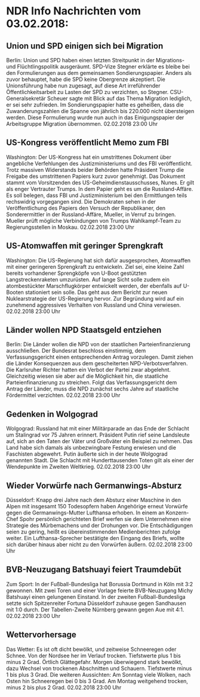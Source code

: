# NDR Info Nachrichten vom 03.02.2018:


## Union und SPD einigen sich bei Migration
Berlin: Union und SPD haben einen letzten Streitpunkt in der Migrations- und Flüchtlingspolitik ausgeräumt. SPD-Vize Stegner erklärte es bleibe bei den Formulierungen aus dem gemeinsamen Sondierungspapier. Anders als zuvor behauptet, habe die SPD keine Obergrenze akzeptiert. Die Unionsführung habe nun zugesagt, auf diese Art irreführender Öffentlichkeitsarbeit zu Lasten der SPD zu verzichten, so Stegner. CSU-Generalsekretär Scheuer sagte mit Blick auf das Thema Migration lediglich, er sei sehr zufrieden. Im Sondierungspapier hatte es geheißen, dass die Zuwanderungszahlen die Spanne von jährlich bis 220.000 nicht
übersteigen werden. Diese Formulierung wurde nun auch in das Einigungspapier der Arbeitsgruppe Migration übernommen. 02.02.2018 23:00 Uhr 

## US-Kongress veröffentlicht Memo zum FBI
Washington: Der US-Kongress hat ein umstrittenes Dokument über angebliche Verfehlungen des Justizministeriums und des FBI veröffentlicht. Trotz massiven Widerstands beider Behörden hatte Präsident Trump die Freigabe des umstrittenen Papiers kurz zuvor genehmigt. Das Dokument stammt vom Vorsitzenden des US-Geheimdienstausschusses, Nunes. Er gilt als enger Vertrauter Trumps. In dem Papier geht es um die Russland-Affäre. Es soll belegen, dass FBI und Justizministerium bei den Ermittlungen teils rechswidrig vorgegangen sind. Die Demokraten sehen in der Veröffentlichung des Papiers den Versuch der Republikaner, den Sonderermittler in der Russland-Affäre, Mueller, in Verruf zu bringen. Mueller prüft mögliche Verbindungen von Trumps Wahlkampf-Team zu Regierungsstellen in Moskau. 02.02.2018 23:00 Uhr 

## US-Atomwaffen mit geringer Sprengkraft
Washington: Die US-Regierung hat sich dafür ausgesprochen, Atomwaffen mit einer geringeren Sprengkraft zu entwickeln. Ziel sei, eine kleine Zahl bereits vorhandener Sprengköpfe von U-Boot gestützten Langstreckenraketen umzurüsten. Auf lange Sicht solle zudem ein atombestückter Marschflugkörper entwickelt werden, der ebenfalls auf U-Booten stationiert sein solle. Das geht aus dem Bericht zur neuen Nuklearstrategie der US-Regierung hervor. Zur Begründung wird auf ein zunehmend aggressives Verhalten von Russland und China verwiesen. 02.02.2018 23:00 Uhr 

## Länder wollen NPD Staatsgeld entziehen
Berlin: Die Länder wollen die NPD von der staatlichen Parteienfinanzierung ausschließen. Der Bundesrat beschloss einstimmig, dem Verfassungsgericht einen entsprechenden Antrag vorzulegen. Damit ziehen die Länder Konsequenzen aus dem gescheiterten NPD-Verbotsverfahren. Die Karlsruher Richter hatten ein Verbot der Partei zwar abgelehnt. Gleichzeitig wiesen sie aber auf die Möglichkeit hin, die staatliche Parteienfinanzierung zu streichen. Folgt das Verfassungsgericht dem Antrag der Länder, muss die NPD zunächst sechs Jahre auf staatliche Fördermittel verzichten. 02.02.2018 23:00 Uhr 

## Gedenken in Wolgograd
Wolgograd: Russland hat mit einer Militärparade an das Ende der Schlacht um Stalingrad vor 75 Jahren erinnert. Präsident Putin rief seine Landsleute auf, sich an den Taten der Väter und Großväter ein Beispiel zu nehmen. Das Land habe sich damals als unbezwingbare Festung erwiesen und die Faschisten abgewehrt. Putin äußerte sich in der heute Wolgograd genannten Stadt. Die Schlacht mit Hunderttausenden Toten gilt als einer der Wendepunkte im Zweiten Weltkrieg. 02.02.2018 23:00 Uhr 

## Wieder Vorwürfe nach Germanwings-Absturz
Düsseldorf: Knapp drei Jahre nach dem Absturz einer Maschine in den Alpen mit insgesamt 150 Todesopfern haben Angehörige erneut Vorwürfe gegen die Germanwings-Mutter Lufthansa erhoben. In einem an Konzern-Chef Spohr persönlich gerichteten Brief werfen sie dem Unternehmen eine Strategie des Mürbemachens und der Drohungen vor. Die Entschädigungen seien zu gering, heißt es übereinstimmenden Medienberichten zufolge weiter. Ein Lufthansa-Sprecher bestätigte den Eingang des Briefs, wollte sich darüber hinaus aber nicht zu den Vorwürfen äußern. 02.02.2018 23:00 Uhr 

## BVB-Neuzugang Batshuayi feiert Traumdebüt
Zum Sport: In der Fußball-Bundesliga hat Borussia Dortmund in Köln mit 3:2 gewonnen. Mit zwei Toren und einer Vorlage feierte BVB-Neuzugang Michy Batshuayi einen gelungenen Einstand. In der zweiten Fußball-Bundesliga setzte sich Spitzenreiter Fortuna Düsseldorf zuhause gegen Sandhausen mit 1:0 durch. Der Tabellen-Zweite Nürnberg gewann gegen Aue mit 4:1. 02.02.2018 23:00 Uhr 

## Wettervorhersage
Das Wetter: Es ist oft dicht bewölkt, und zeitweise Schneeregen oder Schnee. Von der Nordsee her im Verlauf trocken. Tiefstwerte plus 1 bis minus 2 Grad. Örtlich Glättegefahr. Morgen überwiegend stark bewölkt, dazu Wechsel von trockenen Abschnitten und Schauern. Tiefstwerte minus 1 bis plus 3 Grad. Die weiteren Aussichten: Am Sonntag viele Wolken, nach Osten hin Schneeregen bei 0 bis 3 Grad. Am Montag weitgehend trocken, minus 2 bis plus 2 Grad. 02.02.2018 23:00 Uhr 
